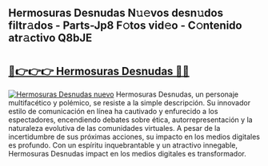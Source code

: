 ## Hermosuras Desnudas N𝚞𝚎vos desn𝚞dos filtr𝚊dos - Parts-Jp8 F𝚘tos vid𝚎o - C𝚘ntenido atr𝚊ctivo Q8bJE

# <h2><a href="http://mbaouur.tromn.icu/?c=Hermosuras+Desnudas">🔗👉👉👉 Hermosuras Desnudas 🔗🔗</a></h2>

[![Hermosuras Desnudas nuevo](https://i.imgur.com/pEAQMta.gif)](http://mbaouur.tromn.icu/?c=Hermosuras+Desnudas)
Hermosuras Desnudas, un personaje multifacético y polémico, se resiste a la simple descripción. Su innovador estilo de comunicación en línea ha cautivado y enfurecido a los espectadores, encendiendo debates sobre ética, autorrepresentación y la naturaleza evolutiva de las comunidades virtuales. A pesar de la incertidumbre de sus próximas acciones, su impacto en los medios digitales es profundo. Con un espíritu inquebrantable y un atractivo innegable, Hermosuras Desnudas impact en los medios digitales es transformador.
